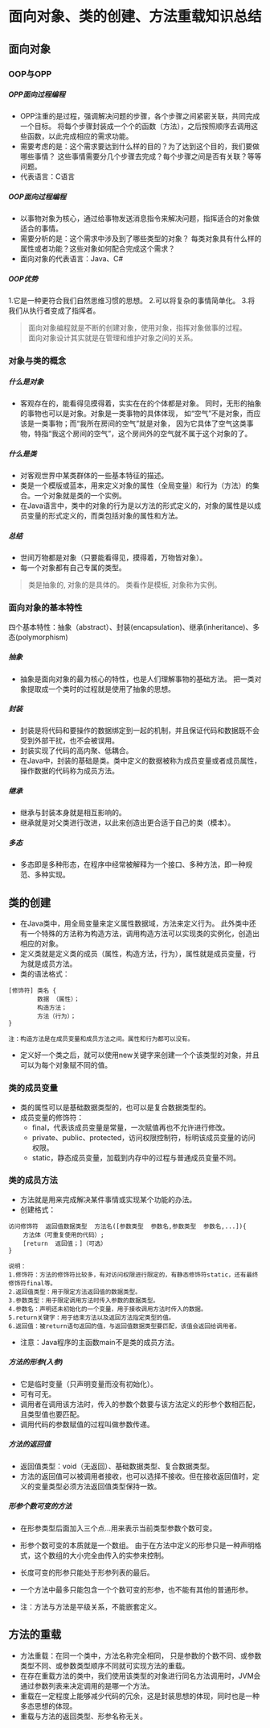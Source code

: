 # 面向对象、类的创建、方法重载知识总结
## 面向对象
### OOP与OPP
##### OPP面向过程编程
- OPP注重的是过程，强调解决问题的步骤，各个步骤之间紧密关联，共同完成一个目标。
将每个步骤封装成一个个的函数（方法），之后按照顺序去调用这些函数，以此完成相应的需求功能。
- 需要考虑的是：这个需求要达到什么样的目的？为了达到这个目的，我们要做哪些事情？
这些事情需要分几个步骤去完成？每个步骤之间是否有关联？等等问题。
- 代表语言：C语言

##### OOP面向过程编程
- 以事物对象为核心，通过给事物发送消息指令来解决问题，指挥适合的对象做适合的事情。
- 需要分析的是：这个需求中涉及到了哪些类型的对象？
每类对象具有什么样的属性或者功能？这些对象如何配合完成这个需求？
- 面向对象的代表语言：Java、C#

##### OOP优势
 1.它是一种更符合我们自然思维习惯的思想。
 2.可以将复杂的事情简单化。
 3.将我们从执行者变成了指挥者。
 
 > 面向对象编程就是不断的创建对象，使用对象，指挥对象做事的过程。  
   面向对象设计其实就是在管理和维护对象之间的关系。
   
 ### 对象与类的概念
 
 ##### 什么是对象
 - 客观存在的，能看得见摸得着，实实在在的个体都是对象。
    同时，无形的抽象的事物也可以是对象。对象是一类事物的具体体现，
如“空气”不是对象，而应该是一类事物；而“我所在房间的空气”就是对象，
因为它具体了空气这类事物，特指“我这个房间的空气”，这个房间外的空气就不属于这个对象的了。

##### 什么是类
- 对客观世界中某类群体的一些基本特征的描述。
- 类是一个模版或蓝本，用来定义对象的属性（全局变量）和行为（方法）的集合。一个对象就是类的一个实例。
- 在Java语言中，类中的对象的行为是以方法的形式定义的，对象的属性是以成员变量的形式定义的，而类包括对象的属性和方法。

##### 总结
- 世间万物都是对象（只要能看得见，摸得着，万物皆对象）。
- 每一个对象都有自己专属的类型。
> 类是抽象的, 对象的是具体的。
  类看作是模板, 对象称为实例。
  
### 面向对象的基本特性
四个基本特性：抽象（abstract）、封装(encapsulation)、继承(inheritance)、多态(polymorphism)

##### 抽象
- 抽象是面向对象的最为核心的特性，也是人们理解事物的基础方法。
    把一类对象提取成一个类时的过程就是使用了抽象的思想。

##### 封装
- 封装是将代码和要操作的数据绑定到一起的机制，并且保证代码和数据既不会受到外部干扰，也不会被误用。
- 封装实现了代码的高内聚、低耦合。
- 在Java中，封装的基础是类。类中定义的数据被称为成员变量或者成员属性，操作数据的代码称为成员方法。

##### 继承
- 继承与封装本身就是相互影响的。
- 继承就是对父类进行改进，以此来创造出更合适于自己的类（模本）。

##### 多态
- 多态即是多种形态，在程序中经常被解释为一个接口、多种方法，即一种规范、多种实现。


## 类的创建
- 在Java类中，用全局变量来定义属性数据域，方法来定义行为。
    此外类中还有一个特殊的方法称为构造方法，调用构造方法可以实现类的实例化，创造出相应的对象。
- 定义类就是定义类的成员（属性，构造方法，行为），属性就是成员变量，行为就是成员方法。
- 类的语法格式：
```text
[修饰符] 类名 {
        数据 （属性）；
        构造方法；
        方法（行为）；
}
```
    注：构造方法是在成员变量和成员方法之间。属性和行为都可以没有。
- 定义好一个类之后，就可以使用new关键字来创建一个个该类型的对象，并且可以为每个对象赋不同的值。
### 类的成员变量
- 类的属性可以是基础数据类型的，也可以是复合数据类型的。
- 成员变量的修饰符：
    - final，代表该成员变量是常量，一次赋值再也不允许进行修改。
    - private、public、protected，访问权限控制符，标明该成员变量的访问权限。
    - static，静态成员变量，加载到内存中的过程与普通成员变量不同。

### 类的成员方法
- 方法就是用来完成解决某件事情或实现某个功能的办法。
- 创建格式：
```text
访问修饰符  返回值数据类型  方法名([参数类型  参数名,参数类型  参数名,...]){
	方法体（可重复使用的代码）;
	[return  返回值；]（可选）
}

说明：
1.修饰符：方法的修饰符比较多，有对访问权限进行限定的，有静态修饰符static，还有最终修饰符final等。
2.返回值类型：用于限定方法返回值的数据类型。
3.参数类型：用于限定调用方法时传入参数的数据类型。
4.参数名：声明还未初始化的一个变量，用于接收调用方法时传入的数据。
5.return关键字：用于结束方法以及返回方法指定类型的值。
6.返回值：被return语句返回的值，与返回值数据类型要匹配，该值会返回给调用者。

``` 
- 注意：Java程序的主函数main不是类的成员方法。


##### 方法的形参(入参)
- 它是临时变量（只声明变量而没有初始化）。
- 可有可无。
- 调用者在调用该方法时，传入的参数个数要与该方法定义的形参个数相匹配，且类型值也要匹配。
- 调用代码的参数赋值的过程叫做参数传递。

##### 方法的返回值
- 返回值类型：void（无返回）、基础数据类型、复合数据类型。
- 方法的返回值可以被调用者接收，也可以选择不接收。但在接收返回值时，定义的变量类型必须方法返回值类型保持一致。

##### 形参个数可变的方法
- 在形参类型后面加入三个点...用来表示当前类型参数个数可变。
- 形参个数可变的本质就是一个数组。
由于在方法中定义的形参只是一种声明格式，这个数组的大小完全由传入的实参来控制。
- 长度可变的形参只能处于形参列表的最后。
- 一个方法中最多只能包含一个个数可变的形参，也不能有其他的普通形参。

- 注：方法与方法是平级关系，不能嵌套定义。

##  方法的重载
- 方法重载：在同一个类中，方法名称完全相同，
只是参数的个数不同、或参数类型不同、或参数类型顺序不同就可实现方法的重载。
- 在存在重载方法的类中，我们使用该类型的对象进行同名方法调用时，JVM会通过参数列表来决定调用的是哪一个方法。
- 重载在一定程度上能够减少代码的冗余，这是封装思想的体现，同时也是一种多态思想的体现。
- 重载与方法的返回类型、形参名称无关。
